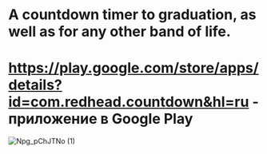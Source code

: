 # A countdown timer to graduation, as well as for any other band of life.

# https://play.google.com/store/apps/details?id=com.redhead.countdown&hl=ru - приложение в Google Play

![Npg_pChJTNo (1)](https://user-images.githubusercontent.com/56756554/93016684-c1fd7180-f5cb-11ea-8490-84ac1178c346.jpg)


